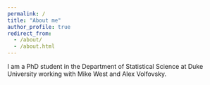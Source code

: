 ```yaml
---
permalink: /
title: "About me"
author_profile: true
redirect_from: 
  - /about/
  - /about.html
---
```


I am a PhD student in the Department of Statistical Science at Duke University working with Mike West and Alex Volfovsky.
